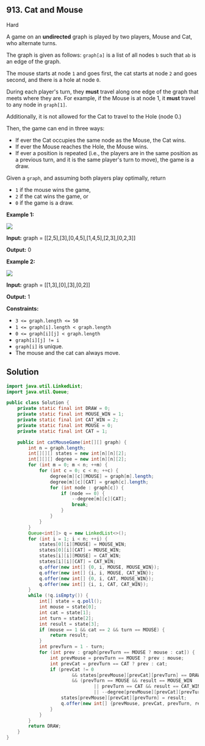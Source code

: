 ## 913\. Cat and Mouse

Hard

A game on an **undirected** graph is played by two players, Mouse and Cat, who alternate turns.

The graph is given as follows: `graph[a]` is a list of all nodes `b` such that `ab` is an edge of the graph.

The mouse starts at node `1` and goes first, the cat starts at node `2` and goes second, and there is a hole at node `0`.

During each player's turn, they **must** travel along one edge of the graph that meets where they are. For example, if the Mouse is at node 1, it **must** travel to any node in `graph[1]`.

Additionally, it is not allowed for the Cat to travel to the Hole (node 0.)

Then, the game can end in three ways:

*   If ever the Cat occupies the same node as the Mouse, the Cat wins.
*   If ever the Mouse reaches the Hole, the Mouse wins.
*   If ever a position is repeated (i.e., the players are in the same position as a previous turn, and it is the same player's turn to move), the game is a draw.

Given a `graph`, and assuming both players play optimally, return

*   `1` if the mouse wins the game,
*   `2` if the cat wins the game, or
*   `0` if the game is a draw.

**Example 1:**

![](https://assets.leetcode.com/uploads/2020/11/17/cat1.jpg)

**Input:** graph = \[\[2,5],[3],[0,4,5],[1,4,5],[2,3],[0,2,3]]

**Output:** 0

**Example 2:**

![](https://assets.leetcode.com/uploads/2020/11/17/cat2.jpg)

**Input:** graph = \[\[1,3],[0],[3],[0,2]]

**Output:** 1

**Constraints:**

*   `3 <= graph.length <= 50`
*   `1 <= graph[i].length < graph.length`
*   `0 <= graph[i][j] < graph.length`
*   `graph[i][j] != i`
*   `graph[i]` is unique.
*   The mouse and the cat can always move.

## Solution

```java
import java.util.LinkedList;
import java.util.Queue;

public class Solution {
    private static final int DRAW = 0;
    private static final int MOUSE_WIN = 1;
    private static final int CAT_WIN = 2;
    private static final int MOUSE = 0;
    private static final int CAT = 1;

    public int catMouseGame(int[][] graph) {
        int n = graph.length;
        int[][][] states = new int[n][n][2];
        int[][][] degree = new int[n][n][2];
        for (int m = 0; m < n; ++m) {
            for (int c = 0; c < n; ++c) {
                degree[m][c][MOUSE] = graph[m].length;
                degree[m][c][CAT] = graph[c].length;
                for (int node : graph[c]) {
                    if (node == 0) {
                        --degree[m][c][CAT];
                        break;
                    }
                }
            }
        }
        Queue<int[]> q = new LinkedList<>();
        for (int i = 1; i < n; ++i) {
            states[0][i][MOUSE] = MOUSE_WIN;
            states[0][i][CAT] = MOUSE_WIN;
            states[i][i][MOUSE] = CAT_WIN;
            states[i][i][CAT] = CAT_WIN;
            q.offer(new int[] {0, i, MOUSE, MOUSE_WIN});
            q.offer(new int[] {i, i, MOUSE, CAT_WIN});
            q.offer(new int[] {0, i, CAT, MOUSE_WIN});
            q.offer(new int[] {i, i, CAT, CAT_WIN});
        }
        while (!q.isEmpty()) {
            int[] state = q.poll();
            int mouse = state[0];
            int cat = state[1];
            int turn = state[2];
            int result = state[3];
            if (mouse == 1 && cat == 2 && turn == MOUSE) {
                return result;
            }
            int prevTurn = 1 - turn;
            for (int prev : graph[prevTurn == MOUSE ? mouse : cat]) {
                int prevMouse = prevTurn == MOUSE ? prev : mouse;
                int prevCat = prevTurn == CAT ? prev : cat;
                if (prevCat != 0
                        && states[prevMouse][prevCat][prevTurn] == DRAW
                        && (prevTurn == MOUSE && result == MOUSE_WIN
                                || prevTurn == CAT && result == CAT_WIN
                                || --degree[prevMouse][prevCat][prevTurn] == 0)) {
                    states[prevMouse][prevCat][prevTurn] = result;
                    q.offer(new int[] {prevMouse, prevCat, prevTurn, result});
                }
            }
        }
        return DRAW;
    }
}
```